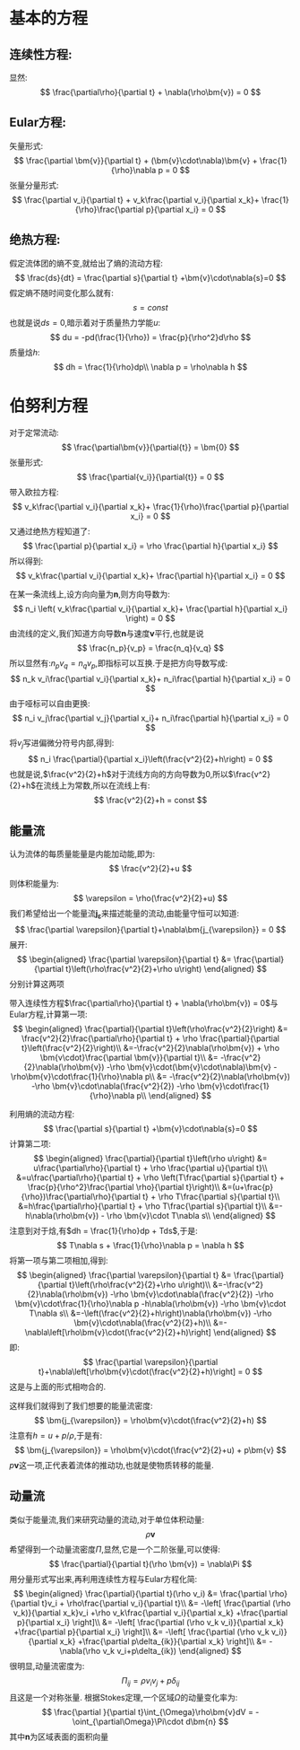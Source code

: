 # 基本的方程
## 连续性方程:
显然:
$$
\frac{\partial\rho}{\partial t} + \nabla(\rho\bm{v}) = 0
$$
## Eular方程:
矢量形式:
$$
\frac{\partial \bm{v}}{\partial t} + (\bm{v}\cdot\nabla)\bm{v} + 
\frac{1}{\rho}\nabla p = 0
$$
张量分量形式:
$$
\frac{\partial v_i}{\partial t} + v_k\frac{\partial v_i}{\partial x_k}+ 
\frac{1}{\rho}\frac{\partial p}{\partial x_i} = 0
$$
## 绝热方程:
假定流体团的熵不变,就给出了熵的流动方程:
$$
\frac{ds}{dt} = \frac{\partial s}{\partial t} +\bm{v}\cdot\nabla{s}=0 
$$
假定熵不随时间变化那么就有:
$$
s= const
$$
也就是说$ds = 0$,暗示着对于质量热力学能$u$:
$$
du = -pd(\frac{1}{\rho}) = \frac{p}{\rho^2}d\rho
$$
质量焓$h$:
$$
dh = \frac{1}{\rho}dp\\
\nabla p = \rho\nabla h
$$
# 伯努利方程
对于定常流动:
$$
\frac{\partial\bm{v}}{\partial{t}} = \bm{0}
$$
张量形式:
$$
\frac{\partial{v_i}}{\partial{t}} = 0
$$
带入欧拉方程:
$$
v_k\frac{\partial v_i}{\partial x_k}+ 
\frac{1}{\rho}\frac{\partial p}{\partial x_i} = 0
$$
又通过绝热方程知道了:
$$
\frac{\partial p}{\partial x_i} = \rho \frac{\partial h}{\partial x_i} 
$$
所以得到:
$$
v_k\frac{\partial v_i}{\partial x_k}+ 
\frac{\partial h}{\partial x_i} = 0
$$
<div style='display: none'>
变换形式得到:
$$
    (\bm{v}\cdot\nabla)v+\nabla h = \bm{0}
$$
在笛卡尔坐标系下,上下标可以互换,于是有:
$$
\begin{aligned}
    \bm{v}\times(\nabla\times\bm{v}) &= v^{p}(\partial_i v_j \epsilon^{ijk})\epsilon_{pkq}\bm{g^q}\\
    &=v^{p}(\partial_i v_j) \delta^{kij}_{kqp}\bm{g^q}\\
    &=v^{p}(\partial_i v_j) (\delta^{i}_{q}\delta^{j}_{p} - \delta^{i}_{p}\delta^{j}_{q})\bm{g^q}\\
    &=v^{p}(\partial_q v_p - \partial_p v_q)\bm{g^q}\\
    &=(\frac{1}{2}\partial_q v_p^2 - v^p\partial_p v_q)\bm{g^q}\\
    &=(\frac{1}{2}\frac{\partial v^2}{\partial x_i} - v_k\frac{\partial v_i}{\partial x_k})\bm{g^i}\\
\end{aligned}
$$
即为:
$$
(\bm{v}\cdot\nabla)v = -\bm{v}\times(\nabla\times\bm{v}) + \frac{1}{2}\nabla{v^2}
$$
于是得到Eular方程的另外一种写法:
$$
-\bm{v}\times(\nabla\times\bm{v}) + \nabla\left(\frac{1}{2}{v^2}+h\right) = \bm{0}
$$
</div>

在某一条流线上,设方向向量为$\bm{n}$,则方向导数为:
$$
n_i
\left(
    v_k\frac{\partial v_i}{\partial x_k}+ 
    \frac{\partial h}{\partial x_i}
\right) 
= 0
$$
由流线的定义,我们知道方向导数$\bm{n}$与速度$\bm{v}$平行,也就是说
$$
\frac{n_p}{v_p} = \frac{n_q}{v_q}
$$
所以显然有:${n_p}{v_q} = {n_q}{v_p}$,即指标可以互换.于是把方向导数写成:
$$
n_k v_i\frac{\partial v_i}{\partial x_k}+ 
    n_i\frac{\partial h}{\partial x_i}
= 0
$$
由于哑标可以自由更换:
$$
n_i v_j\frac{\partial v_j}{\partial x_i}+ 
    n_i\frac{\partial h}{\partial x_i}
= 0
$$
将$v_j$写进偏微分符号内部,得到:
$$
n_i \frac{\partial}{\partial x_i}\left(\frac{v^2}{2}+h\right)
= 0
$$
也就是说,$\frac{v^2}{2}+h$对于流线方向的方向导数为0,所以$\frac{v^2}{2}+h$在流线上为常数,所以在流线上有:
$$
\frac{v^2}{2}+h = const
$$
## 能量流
认为流体的每质量能量是内能加动能,即为:
$$
\frac{v^2}{2}+u
$$
则体积能量为:
$$
\varepsilon = \rho(\frac{v^2}{2}+u)
$$
我们希望给出一个能量流$\bm{j_{\varepsilon}}$来描述能量的流动,由能量守恒可以知道:
$$
\frac{\partial \varepsilon}{\partial t}+\nabla\bm{j_{\varepsilon}} = 0
$$
展开:
$$
\begin{aligned}
    \frac{\partial \varepsilon}{\partial t} 
    &= \frac{\partial}{\partial t}\left(\rho\frac{v^2}{2}+\rho u\right)
\end{aligned}
$$
分别计算这两项

带入连续性方程$\frac{\partial\rho}{\partial t} + \nabla(\rho\bm{v}) = 0$与Eular方程,计算第一项:
$$
\begin{aligned}
    \frac{\partial}{\partial t}\left(\rho\frac{v^2}{2}\right)
    &= \frac{v^2}{2}\frac{\partial\rho}{\partial t} + \rho \frac{\partial}{\partial t}\left(\frac{v^2}{2}\right)\\
    &=-\frac{v^2}{2}\nabla(\rho\bm{v}) + \rho \bm{v\cdot}\frac{\partial \bm{v}}{\partial t}\\
    &=
        -\frac{v^2}{2}\nabla(\rho\bm{v})
        -\rho \bm{v}\cdot(\bm{v}\cdot\nabla)\bm{v}
        -\rho\bm{v}\cdot\frac{1}{\rho}\nabla p\\
    &=
        -\frac{v^2}{2}\nabla(\rho\bm{v})
        -\rho \bm{v}\cdot\nabla(\frac{v^2}{2})
        -\rho \bm{v}\cdot\frac{1}{\rho}\nabla p\\
\end{aligned}
$$

利用熵的流动方程:
$$
\frac{\partial s}{\partial t} +\bm{v}\cdot\nabla{s}=0 
$$
计算第二项:
$$
\begin{aligned}
    \frac{\partial}{\partial t}\left(\rho u\right)
    &= u\frac{\partial\rho}{\partial t} + \rho \frac{\partial u}{\partial t}\\
    &=u\frac{\partial\rho}{\partial t} + \rho \left(T\frac{\partial s}{\partial t} + \frac{p}{\rho^2}\frac{\partial \rho}{\partial t}\right)\\
    &=(u+\frac{p}{\rho})\frac{\partial\rho}{\partial t} + \rho T\frac{\partial s}{\partial t}\\
    &=h\frac{\partial\rho}{\partial t} + \rho T\frac{\partial s}{\partial t}\\
    &=-h\nabla(\rho\bm{v}) - \rho \bm{v}\cdot T\nabla s\\
\end{aligned}
$$
注意到对于焓,有$dh = \frac{1}{\rho}dp + Tds$,于是:
$$
T\nabla s + \frac{1}{\rho}\nabla p = \nabla h
$$
将第一项与第二项相加,得到:
$$
\begin{aligned}
    \frac{\partial \varepsilon}{\partial t} 
    &= \frac{\partial}{\partial t}\left(\rho\frac{v^2}{2}+\rho u\right)\\
    &=-\frac{v^2}{2}\nabla(\rho\bm{v})
        -\rho \bm{v}\cdot\nabla(\frac{v^2}{2})
        -\rho \bm{v}\cdot\frac{1}{\rho}\nabla p
        -h\nabla(\rho\bm{v})
        -\rho \bm{v}\cdot T\nabla s\\
    &=-\left(\frac{v^2}{2}+h\right)\nabla(\rho\bm{v})
        -\rho \bm{v}\cdot\nabla(\frac{v^2}{2}+h)\\
    &=-\nabla\left[\rho\bm{v}\cdot(\frac{v^2}{2}+h)\right]
\end{aligned}
$$
即:
$$
\frac{\partial \varepsilon}{\partial t}+\nabla\left[\rho\bm{v}\cdot(\frac{v^2}{2}+h)\right] = 0
$$
这是与上面的形式相吻合的.

这样我们就得到了我们想要的能量流密度:
$$
\bm{j_{\varepsilon}} = \rho\bm{v}\cdot(\frac{v^2}{2}+h)
$$
注意有$h = u + p/\rho$,于是有:
$$
\bm{j_{\varepsilon}} = \rho\bm{v}\cdot(\frac{v^2}{2}+u) + p\bm{v}
$$
$p\bm{v}$这一项,正代表着流体的推动功,也就是使物质转移的能量.

## 动量流
类似于能量流,我们来研究动量的流动,对于单位体积动量:
$$
\rho\bm{v}
$$
希望得到一个动量流密度$\Pi$,显然,它是一个二阶张量,可以使得:
$$
\frac{\partial}{\partial t}(\rho \bm{v}) = \nabla\Pi
$$
用分量形式写出来,再利用连续性方程与Eular方程化简:
$$
\begin{aligned}
    \frac{\partial}{\partial t}(\rho v_i) 
    &= \frac{\partial \rho}{\partial t}v_i + \rho\frac{\partial v_i}{\partial t}\\
    &= 
    -\left[
        \frac{\partial (\rho v_k)}{\partial x_k}v_i
        +\rho v_k\frac{\partial v_i}{\partial x_k}
        +\frac{\partial p}{\partial x_i}
    \right]\\
    &= 
    -\left[
        \frac{\partial (\rho v_k v_i)}{\partial x_k}
        +\frac{\partial p}{\partial x_i}
    \right]\\
    &= 
    -\left[
        \frac{\partial (\rho v_k v_i)}{\partial x_k}
        +\frac{\partial p\delta_{ik}}{\partial x_k}
    \right]\\
    &= 
    -\nabla(\rho v_k v_i+p\delta_{ik})
\end{aligned}
$$
很明显,动量流密度为:
$$
\Pi_{ij} = \rho v_i v_j+p\delta_{ij}
$$
且这是一个对称张量.
根据Stokes定理,一个区域$\Omega$的动量变化率为:
$$
\frac{\partial }{\partial t}\int_{\Omega}\rho\bm{v}dV 
= -\oint_{\partial\Omega}\Pi\cdot d\bm{n}
$$
其中$\bm{n}$为区域表面的面积向量


